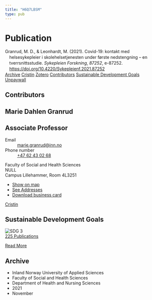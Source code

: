 ```yaml
---
title: "H6Q7LBSM"
type: pub
---
```

<h1>Publication</h1>
<article id="csl-bib-container-H6Q7LBSM" class="csl-bib-container">
  <div class="csl-bib-body" style="line-height: 1.35; padding-left: 1em; text-indent:-1em;">
  <div class="csl-entry">Granrud, M. D., &amp; Leonhardt, M. (2021). Covid-19: kontakt med helsesykepleier i skolehelsetjenesten under f&#xF8;rste nedstengning &#x2013; en tverrsnittsstudie. <i>Sykepleien Forskning</i>, <i>87252</i>, e-87252. <a href="https://doi.org/10.4220/Sykepleienf.2021.87252">https://doi.org/10.4220/Sykepleienf.2021.87252</a></div>
</div>
  <div class="csl-bib-buttons">
    <a href="#taxonomy-article-H6Q7LBSM" class="csl-bib-button">Archive</a>
    <a href alt="Cristin URL" class="csl-bib-button">Cristin</a>
    <a href alt="Zotero URL" class="csl-bib-button">Zotero</a>
    <a href="#contributors-article-H6Q7LBSM" class="csl-bib-button">Contributors</a>
    <a href="#sdg-article-H6Q7LBSM" class="csl-bib-button">Sustainable Development Goals</a>
    <a href="https://sykepleien.no/sites/default/files/pdf-export/pdf-export-87252.pdf" class="csl-bib-button">Unpaywall</a>
  </div>
  <div id="csl-bib-meta-container-H6Q7LBSM"></div>
</article>
<div id="csl-bib-meta-H6Q7LBSM" class="csl-bib-meta">
  <article id="contributors-article-H6Q7LBSM" class="contributors-article">
    <h1>Contributors</h1>
    <div class="personas">
<div class="vrtx-hinn-person-card">
<div class="photo">
<i class="lar la-user-circle missing-person"></i>
</div>
<div class="info">
<hgroup><h1>Marie Dahlen Granrud</h1>
<h2>Associate Professor</h2>
</hgroup><dl>
<dt>Email</dt>
<dd>
<a href="mailto:marie.granrud@inn.no">marie.granrud@inn.no</a>
</dd>
<dt>Phone number</dt>
<dd><a href="tel:+4762430268">
+47 62 43 02 68
</a></dd>
</dl>
<p>
Faculty of Social and Health Sciences<br>
NULL<br>
Campus Lillehammer,
Room 4L3251
</p>
<ul class="vrtx-hinn-links">
<li><a href="https://www.google.com/maps?q=60.88177,11.53669">Show on map</a></li>
<li><a href="https://www.inn.no/english/find-an-employee/marie-granrud.html#vrtx-hinn-addresses">See Addresses</a></li>
<li><a href="https://www.inn.no/english/find-an-employee/marie-granrud.html?vrtx=vcf">Download business card</a></li>
</ul>
</div>
</div>
<a href="https://app.cristin.no/persons/show.jsf?id=606793" alt="Cristin URL" class="personas-cristin">Cristin</a>
</div>
  </article>
  <article id="sdg-article-H6Q7LBSM" class="sdg-article">
    <h1>Sustainable Development Goals</h1>
    <div class="sdg-container"><div id="sdg3" class="sdg">
<img src="{{< params subfolder >}}images/sdg/sdg03_en.png" class="image" alt="SDG 3">
<div class="sdg-overlay">
<a href="{{< params subfolder >}}en/archive/?sdg=3#archive" class="sdg-publication-count"><span>225</span> Publications</a>
<p><a href="https://sdgs.un.org/goals/goal3" class="sdg-read-more">Read More</a></p>
</div>
</div></div>
  </article>
  <article id="taxonomy-article-H6Q7LBSM" class="taxonomy-article">
    <h1>Archive</h1>
    <ul>
      <li>Inland Norway University of Applied Sciences</li>
      <li>Faculty of Social and Health Sciences</li>
      <li>Department of Health and Nursing Sciences</li>
      <li>2021</li>
      <li>November</li>
    </ul>
  </article>
</div>
